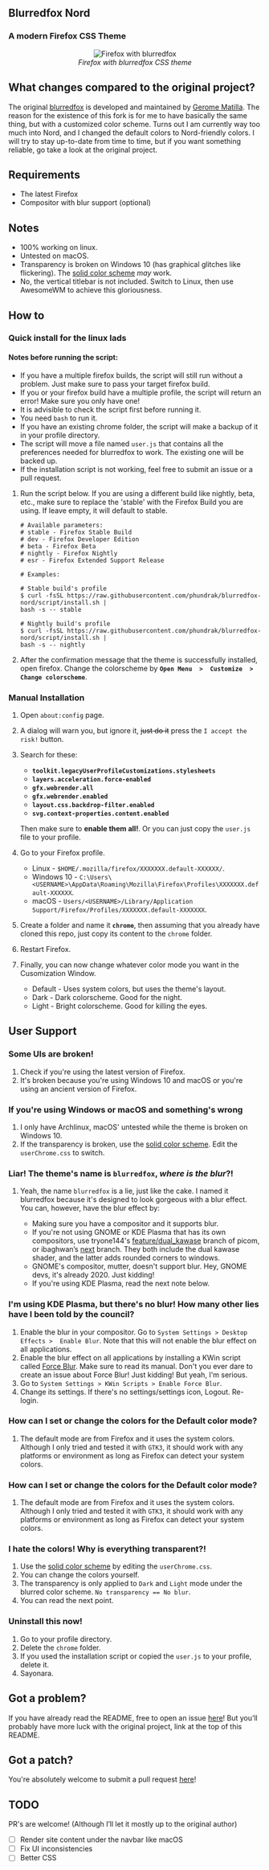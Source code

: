 ## Blurredfox Nord

### A modern Firefox CSS Theme

<p align="center"><img alt="Firefox with blurredfox" src="scrots/blurred.png"/><br/><i>Firefox with blurredfox CSS theme</i></p>

## What changes compared to the original project?
The original [blurredfox](https://github.com/manilarome/blurredfox) is developed
and maintained by [Gerome Matilla](https://github.com/manilarome/). The reason
for the existence of this fork is for me to have basically the same thing, but
with a customized color scheme. Turns out I am currently way too much into Nord,
and I changed the default colors to Nord-friendly colors. I will try to stay
up-to-date from time to time, but if you want something reliable, go take a look
at the original project.

## Requirements

+ The latest Firefox
+ Compositor with blur support (optional)

## Notes

+ 100% working on linux.
+ Untested on macOS.
+ Transparency is broken on Windows 10 (has graphical glitches like flickering).
  The [solid color scheme](https://github.com/phundrak/blurredfox-nord/blob/master/colors/solid.css)
  *may* work.
+ No, the vertical titlebar is not included. Switch to Linux, then use AwesomeWM
  to achieve this gloriousness.

## How to

### Quick install for the linux lads

#### Notes before running the script:

+ If  you have a multiple  firefox builds, the  script will still run  without a
  problem. Just make sure to pass your target firefox build.
+ If you or  your firefox build have a multiple profile,  the script will return
  an error! Make sure you only have one!
+ It is advisible to check the script first before running it.
+ You need `bash` to run it.
+ If you have an existing chrome folder, the script will make a backup of it in
  your profile directory.
+ The script will move a file named `user.js` that contains all the preferences
  needed for blurredfox to work. The existing one will be backed up.
+ If the installation script is not working, feel free to submit an issue or a
  pull request.

1. Run the script below. If you are using a different build like nightly, beta,
   etc., make sure to replace the 'stable' with the Firefox Build you are using.
   If leave empty, it will default to stable.

	```
	# Available parameters:
	# stable - Firefox Stable Build
	# dev - Firefox Developer Edition
	# beta - Firefox Beta
	# nightly - Firefox Nightly
	# esr - Firefox Extended Support Release

	# Examples:

	# Stable build's profile
  	$ curl -fsSL https://raw.githubusercontent.com/phundrak/blurredfox-nord/script/install.sh |
  	bash -s -- stable

  	# Nightly build's profile
  	$ curl -fsSL https://raw.githubusercontent.com/phundrak/blurredfox-nord/script/install.sh |
  	bash -s -- nightly
  	```

2. After the confirmation message that the theme is successfully installed, open
   firefox.  Change  the  colorscheme  by  **`Open Menu  >  Customize  >  Change
   colorscheme`**.

### Manual Installation

1. Open `about:config` page.
2. A dialog will warn you, but ignore it, ~~just do it~~ press the `I accept the
   risk!` button.
3. Search for these:

	+ **`toolkit.legacyUserProfileCustomizations.stylesheets`**
	+ **`layers.acceleration.force-enabled`**
	+ **`gfx.webrender.all`**
	+ **`gfx.webrender.enabled`**
	+ **`layout.css.backdrop-filter.enabled`**
	+ **`svg.context-properties.content.enabled`**

	Then make sure to **enable them all!**. Or you can just copy the `user.js`
    file to your profile.

4. Go to your Firefox profile.

	+ Linux - `$HOME/.mozilla/firefox/XXXXXXX.default-XXXXXX/`.
	+ Windows 10 - `C:\Users\<USERNAME>\AppData\Roaming\Mozilla\Firefox\Profiles\XXXXXXX.default-XXXXXX`.
	+ macOS - `Users/<USERNAME>/Library/Application Support/Firefox/Profiles/XXXXXXX.default-XXXXXXX`.

5. Create a folder and name it **`chrome`**, then assuming that you already have
   cloned this repo, just copy its content to the `chrome` folder.
6. Restart Firefox.
7. Finally, you can now change whatever color mode you want in the Cusomization
   Window.

	+ Default - Uses system colors, but uses the theme's layout.
	+ Dark - Dark colorscheme. Good for the night.
	+ Light - Bright colorscheme. Good for killing the eyes.

## User Support

### Some UIs are broken!

1. Check if you're using the latest version of Firefox.
2. It's broken because you're using Windows 10 and macOS or you're using an ancient version of Firefox.

### If you're using Windows or macOS and something's wrong

1. I only have Archlinux, macOS' untested while the theme is broken on Windows 10.
2. If the transparency is broken, use the [solid color scheme](https://github.com/phundrak/blurredfox-nord/blob/master/colors/solid.css).
   Edit the `userChrome.css` to switch.

### Liar! The theme's name is `blurredfox`, ***where is the blur***?!

1. Yeah,  the  name  `blurredfox` is  a  lie, just  like the  cake.  I named  it
   blurredfox because  it's designed to  look gorgeous  with a blur  effect. You
   can, however, have the blur effect by:

	+ Making sure you have a compositor and it supports blur.
	+ If you're not using GNOME or  KDE Plasma that has its own compositors, use
      tryone144's
      [feature/dual_kawase](https://github.com/tryone144/picom/tree/feature/dual_kawase)
      branch of  picom, or  ibaghwan’s [next](https://github.com/ibhagwan/picom)
      branch. They  both include  the dual  kawase shader,  and the  latter adds
      rounded corners to windows.
	+ GNOME's  compositor, mutter, doesn't  support blur. Hey, GNOME  devs, it's
      already 2020. Just kidding!
	+ If you're using KDE Plasma, read the next note below.

### I'm using KDE Plasma, but there's no blur! How many other lies have I been told by the council?

1. Enable the blur in your compositor.  Go to
   `System Settings > Desktop Effects >  Enable Blur`.
   Note that this will not enable the blur effect on all applications.
2. Enable the blur effect on all applications by installing a KWin script called
   [Force Blur](https://store.kde.org/p/1294604/). Make sure to read its manual.
   Don't you ever  dare to create an  issue about Force Blur!  Just kidding! But
   yeah, I'm serious.
3. Go to `System Settings > KWin Scripts > Enable Force Blur`.
4. Change its settings. If there's no settings/settings icon, Logout. Re-login.

### How can I set or change the colors for the Default color mode?

1. The default mode are from Firefox and it uses the system colors. Although I
   only tried and tested it with `GTK3`, it should work with any platforms or
   environment as long as Firefox can detect your system colors.


### How can I set or change the colors for the Default color mode?

1. The default mode  are from Firefox and it uses the  system colors. Although I
   only tried and  tested it with `GTK3`,  it should work with  any platforms or
   environment as long as Firefox can detect your system colors.


### I hate the colors! Why is everything transparent?!

1. Use the [solid color scheme](https://github.com/phundrak/blurredfox-nord/blob/master/colors/solid.css)
   by editing the `userChrome.css`.
2. You can change the colors yourself.
3. The transparency is only applied to `Dark` and `Light` mode under the blurred
   color scheme. `No transparency == No blur`.
4. You can read the next point.

### Uninstall this now!

1. Go to your profile directory.
2. Delete the `chrome` folder.
3. If you used the installation script or copied the `user.js` to your profile,
   delete it.
4. Sayonara.

## Got a problem?

If you have already read the README, free to open an issue
[here](https://github.com/phundrak/blurredfox-nord/issues)! But you’ll probably have
more luck with the original project, link at the top of this README.

## Got a patch?

You're absolutely welcome to submit a pull request
[here](https://github.com/phundrak/phundrak/pulls)!

## TODO

PR's are welcome! (Although I’ll let it mostly up to the original author)

- [ ] Render site content under the navbar like macOS
- [ ] Fix UI inconsistencies
- [ ] Better CSS
